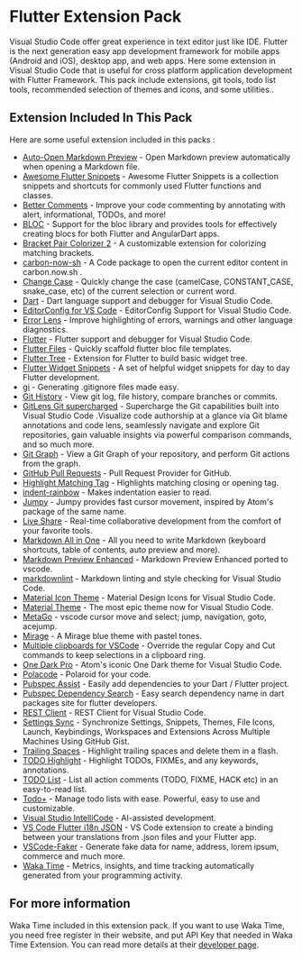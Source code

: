 # Flutter Extension Pack

Visual Studio Code offer great experience in text editor just like IDE. Flutter is the next generation easy app development framework for mobile apps (Android and iOS), desktop app, and web apps. Here some extension in Visual Studio Code that is useful for cross platform application development with Flutter Framework. This pack include extensions, git tools, todo list tools, recommended selection of themes and icons, and some utilities..

## Extension Included In This Pack

Here are some useful extension included in this packs :

* [Auto-Open Markdown Preview](https://marketplace.visualstudio.com/items?itemName=hnw.vscode-auto-open-markdown-preview) - Open Markdown preview automatically when opening a Markdown file.
* [Awesome Flutter Snippets](https://marketplace.visualstudio.com/items?itemName=Nash.awesome-flutter-snippets) - Awesome Flutter Snippets is a collection snippets and shortcuts for commonly used Flutter functions and classes.
* [Better Comments](https://marketplace.visualstudio.com/items?itemName=aaron-bond.better-comments) - Improve your code commenting by annotating with alert, informational, TODOs, and more!
* [BLOC](https://marketplace.visualstudio.com/items?itemName=FelixAngelov.bloc) - Support for the bloc library and provides tools for effectively creating blocs for both Flutter and AngularDart apps.
* [Bracket Pair Colorizer 2](https://marketplace.visualstudio.com/items?itemName=CoenraadS.bracket-pair-colorizer-2) - A customizable extension for colorizing matching brackets.
* [carbon-now-sh](https://marketplace.visualstudio.com/items?itemName=ericadamski.carbon-now-sh) - A Code package to open the current editor content in carbon.now.sh .
* [Change Case](https://marketplace.visualstudio.com/items?itemName=wmaurer.change-case) - Quickly change the case (camelCase, CONSTANT_CASE, snake_case, etc) of the current selection or current word.
* [Dart](https://marketplace.visualstudio.com/items?itemName=Dart-Code.dart-code) - Dart language support and debugger for Visual Studio Code.
* [EditorConfig for VS Code](https://marketplace.visualstudio.com/items?itemName=EditorConfig.EditorConfig) - EditorConfig Support for Visual Studio Code.
* [Error Lens](https://marketplace.visualstudio.com/items?itemName=usernamehw.errorlens) - Improve highlighting of errors, warnings and other language diagnostics.
* [Flutter](https://marketplace.visualstudio.com/items?itemName=Dart-Code.flutter) - Flutter support and debugger for Visual Studio Code.
* [Flutter Files](https://marketplace.visualstudio.com/items?itemName=gornivv.vscode-flutter-files) - Quickly scaffold flutter bloc file templates.
* [Flutter Tree](https://marketplace.visualstudio.com/items?itemName=marcelovelasquez.flutter-tree) - Extension for Flutter to build basic widget tree.
* [Flutter Widget Snippets](https://marketplace.visualstudio.com/items?itemName=alexisvt.flutter-snippets) - A set of helpful widget snippets for day to day Flutter development.
* [gi](https://marketplace.visualstudio.com/items?itemName=rubbersheep.gi) - Generating .gitignore files made easy.
* [Git History](https://marketplace.visualstudio.com/items?itemName=donjayamanne.githistory) - View git log, file history, compare branches or commits.
* [GitLens Git supercharged](https://marketplace.visualstudio.com/items?itemName=eamodio.gitlens) - Supercharge the Git capabilities built into Visual Studio Code .Visualize code authorship at a glance via Git blame annotations and code lens, seamlessly navigate and explore Git repositories, gain valuable insights via powerful comparison commands, and so much more.
* [Git Graph](https://marketplace.visualstudio.com/items?itemName=mhutchie.git-graph) - View a Git Graph of your repository, and perform Git actions from the graph.
* [GitHub Pull Requests](https://marketplace.visualstudio.com/items?itemName=GitHub.vscode-pull-request-github) - Pull Request Provider for GitHub.
* [Highlight Matching Tag](https://marketplace.visualstudio.com/items?itemName=vincaslt.highlight-matching-tag) - Highlights matching closing or opening tag.
* [indent-rainbow](https://marketplace.visualstudio.com/items?itemName=oderwat.indent-rainbow) - Makes indentation easier to read.
* [Jumpy](https://marketplace.visualstudio.com/items?itemName=wmaurer.vscode-jumpy) - Jumpy provides fast cursor movement, inspired by Atom's package of the same name.
* [Live Share](https://marketplace.visualstudio.com/items?itemName=MS-vsliveshare.vsliveshare) - Real-time collaborative development from the comfort of your favorite tools.
* [Markdown All in One](https://marketplace.visualstudio.com/items?itemName=yzhang.markdown-all-in-one) - All you need to write Markdown (keyboard shortcuts, table of contents, auto preview and more).
* [Markdown Preview Enhanced](https://marketplace.visualstudio.com/items?itemName=shd101wyy.markdown-preview-enhanced) - Markdown Preview Enhanced ported to vscode.
* [markdownlint](https://marketplace.visualstudio.com/items?itemName=DavidAnson.vscode-markdownlint) - Markdown linting and style checking for Visual Studio Code.
* [Material Icon Theme](https://marketplace.visualstudio.com/items?itemName=PKief.material-icon-theme) - Material Design Icons for Visual Studio Code.
* [Material Theme](https://marketplace.visualstudio.com/items?itemName=Equinusocio.vsc-material-theme) - The most epic theme now for Visual Studio Code.
* [MetaGo](https://marketplace.visualstudio.com/items?itemName=metaseed.metago) - vscode cursor move and select; jump, navigation, goto, acejump.
* [Mirage](https://marketplace.visualstudio.com/items?itemName=tristanremy.mirage) - A Mirage blue theme with pastel tones.
* [Multiple clipboards for VSCode](https://marketplace.visualstudio.com/items?itemName=slevesque.vscode-multiclip) - Override the regular Copy and Cut commands to keep selections in a clipboard ring.
* [One Dark Pro](https://marketplace.visualstudio.com/items?itemName=zhuangtongfa.Material-theme) - Atom's iconic One Dark theme for Visual Studio Code.
* [Polacode](https://marketplace.visualstudio.com/items?itemName=pnp.polacode) - Polaroid for your code.
* [Pubspec Assist](https://marketplace.visualstudio.com/items?itemName=jeroen-meijer.pubspec-assist) - Easily add dependencies to your Dart / Flutter project.
* [Pubspec Dependency Search](https://marketplace.visualstudio.com/items?itemName=everettjf.pubspec-dependency-search) - Easy search dependency name in dart packages site for flutter developers.
* [REST Client](https://marketplace.visualstudio.com/items?itemName=humao.rest-client) - REST Client for Visual Studio Code.
* [Settings Sync](https://marketplace.visualstudio.com/items?itemName=Shan.code-settings-sync) - Synchronize Settings, Snippets, Themes, File Icons, Launch, Keybindings, Workspaces and Extensions Across Multiple Machines Using GitHub Gist.
* [Trailing Spaces](https://marketplace.visualstudio.com/items?itemName=shardulm94.trailing-spaces) - Highlight trailing spaces and delete them in a flash.
* [TODO Highlight](https://marketplace.visualstudio.com/items?itemName=wayou.vscode-todo-highlight) - Highlight TODOs, FIXMEs, and any keywords, annotations.
* [TODO List](https://marketplace.visualstudio.com/items?itemName=TzachOvadia.todo-list) - List all action comments (TODO, FIXME, HACK etc) in an easy-to-read list.
* [Todo+](https://marketplace.visualstudio.com/items?itemName=fabiospampinato.vscode-todo-plus) - Manage todo lists with ease. Powerful, easy to use and customizable.
* [Visual Studio IntelliCode](https://marketplace.visualstudio.com/items?itemName=VisualStudioExptTeam.vscodeintellicode) - AI-assisted development.
* [VS Code Flutter i18n JSON](https://marketplace.visualstudio.com/items?itemName=esskar.vscode-flutter-i18n-json) - VS Code extension to create a binding between your translations from .json files and your Flutter app.
* [VSCode-Faker](https://marketplace.visualstudio.com/items?itemName=deerawan.vscode-faker) - Generate fake data for name, address, lorem ipsum, commerce and much more.
* [Waka Time](https://marketplace.visualstudio.com/items?itemName=WakaTime.vscode-wakatime) - Metrics, insights, and time tracking automatically generated from your programming activity.

## For more information

Waka Time included in this extension pack. If you want to use Waka Time, you need free register in their website, and put API Key that needed in Waka Time Extension. You can read more details at their [developer page](https://marketplace.visualstudio.com/items?itemName=WakaTime.vscode-wakatime).

